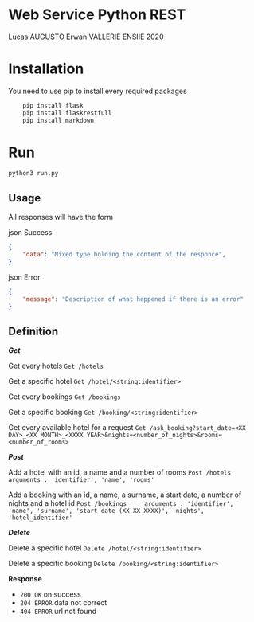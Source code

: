 # Web Service Python REST

Lucas AUGUSTO
Erwan VALLERIE
ENSIIE 2020

# Installation

You need to use pip to install every required packages

```python
    pip install flask
    pip install flaskrestfull
    pip install markdown
```

# Run

```shell
python3 run.py
```

## Usage

All responses will have the form

json Success
```json Success
{
    "data": "Mixed type holding the content of the responce",
}
```

json Error
```json Error
{
    "message": "Description of what happened if there is an error"
}
```

## Definition

***Get***

Get every hotels
`Get /hotels`

Get a specific hotel
`Get /hotel/<string:identifier>`

Get every bookings
`Get /bookings`

Get a specific booking
`Get /booking/<string:identifier>`

Get every available hotel for a request
`Get /ask_booking?start_date=<XX DAY>_<XX MONTH>_<XXXX YEAR>&nights=<number_of_nights>&rooms=<number_of_rooms>`

***Post***

Add a hotel with an id, a name and a number of rooms
`Post /hotels       arguments : 'identifier', 'name', 'rooms'`

Add a booking with an id, a name, a surname, a start date, a number of nights and a hotel id
`Post /bookings     arguments : 'identifier', 'name', 'surname', 'start_date (XX_XX_XXXX)', 'nights', 'hotel_identifier'`

***Delete***

Delete a specific hotel
`Delete /hotel/<string:identifier>`

Delete a specific booking
`Delete /booking/<string:identifier>`

**Response**

- `200 OK` on success
- `204 ERROR` data not correct
- `404 ERROR` url not found

